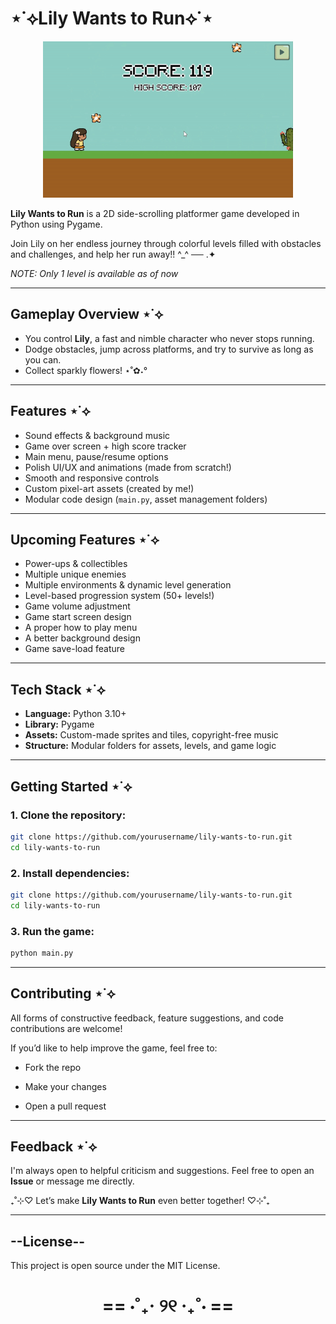 # ⋆˙⟡Lily Wants to Run⟡˙⋆

<p align="center">
  <img src="game-demo.gif" alt="Game Demo" width="400"/>
</p>

**Lily Wants to Run** is a 2D side-scrolling platformer game developed in Python using Pygame.

Join Lily on her endless journey through colorful levels filled with obstacles and challenges, and help her run away!! ^_^ ── .✦

*NOTE: Only 1 level is available as of now*

---

## Gameplay Overview ⋆˙⟡

- You control **Lily**, a fast and nimble character who never stops running.
- Dodge obstacles, jump across platforms, and try to survive as long as you can.
- Collect sparkly flowers! ⋆˚✿˖°

---

## Features ⋆˙⟡

- Sound effects & background music
- Game over screen + high score tracker
- Main menu, pause/resume options 
- Polish UI/UX and animations (made from scratch!)
- Smooth and responsive controls    
- Custom pixel-art assets (created by me!)
- Modular code design (`main.py`, asset management folders)

---

## Upcoming Features ⋆˙⟡
  
- Power-ups & collectibles  
- Multiple unique enemies
- Multiple environments & dynamic level generation  
- Level-based progression system (50+ levels!)
- Game volume adjustment
- Game start screen design
- A proper how to play menu
- A better background design
- Game save-load feature

---

## Tech Stack ⋆˙⟡

- **Language:** Python 3.10+  
- **Library:** Pygame  
- **Assets:** Custom-made sprites and tiles, copyright-free music  
- **Structure:** Modular folders for assets, levels, and game logic

---

## Getting Started ⋆˙⟡

### 1. Clone the repository:

```bash
git clone https://github.com/yourusername/lily-wants-to-run.git
cd lily-wants-to-run 
```

### 2. Install dependencies:

```bash
git clone https://github.com/yourusername/lily-wants-to-run.git
cd lily-wants-to-run
```

### 3. Run the game:

```bash
python main.py
```

---

## Contributing ⋆˙⟡
All forms of constructive feedback, feature suggestions, and code contributions are welcome!

If you’d like to help improve the game, feel free to:

- Fork the repo

- Make your changes

- Open a pull request

---

## Feedback ⋆˙⟡
I'm always open to helpful criticism and suggestions. Feel free to open an **Issue** or message me directly.

₊˚⊹♡ Let’s make **Lily Wants to Run** even better together! ♡⊹˚₊

---

## --License--
This project is open source under the MIT License.

<h1 align="center">== ⋅˚₊‧ ୨୧ ‧₊˚⋅ ==</h1>
